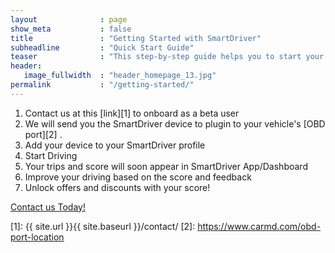 ```yaml
---
layout              : page
show_meta           : false
title               : "Getting Started with SmartDriver"
subheadline         : "Quick Start Guide"
teaser              : "This step-by-step guide helps you to start your exciting journey as a <b>Smart Driver!</b>"
header:
   image_fullwidth  : "header_homepage_13.jpg"
permalink           : "/getting-started/"
---
```

1. Contact us at this [link][1] to onboard as a beta user
1. We will send you the SmartDriver device to plugin to your vehicle's [OBD port][2] .
1. Add your device to your SmartDriver profile
1. Start Driving
1. Your trips and score will soon appear in SmartDriver App/Dashboard
1. Improve your driving based on the score and feedback
1. Unlock offers and discounts with your score!


<a class="radius button small" href="{{ site.url }}{{ site.baseurl }}/contact/">Contact us Today!</a>


 [1]: {{ site.url }}{{ site.baseurl }}/contact/
 [2]: https://www.carmd.com/obd-port-location
